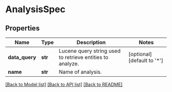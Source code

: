 # AnalysisSpec

## Properties
Name | Type | Description | Notes
------------ | ------------- | ------------- | -------------
**data_query** | **str** | Lucene query string used to retrieve entities to analyze. | [optional] [default to '*']
**name** | **str** | Name of analysis. | 

[[Back to Model list]](../README.md#documentation-for-models) [[Back to API list]](../README.md#documentation-for-api-endpoints) [[Back to README]](../README.md)


